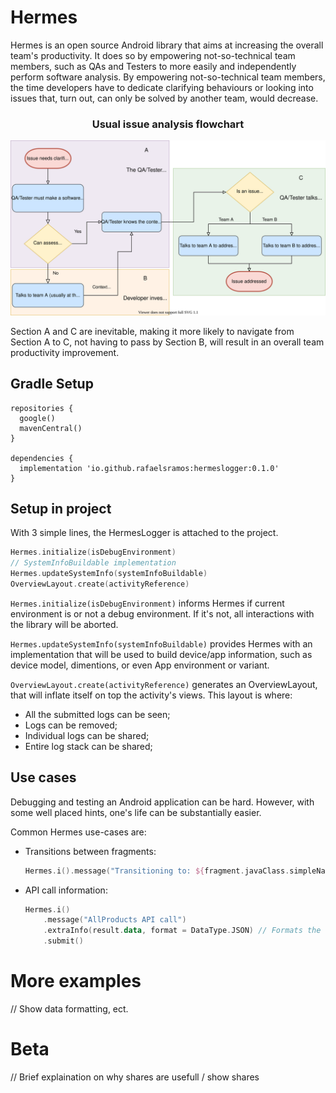 # Hermes

Hermes is an open source Android library that aims at increasing the overall team's productivity. It does so by empowering not-so-technical team members, such as QAs and Testers to more easily and independently perform software analysis. 
By empowering not-so-technical team members, the time developers have to dedicate clarifying behaviours or looking into issues that, turn out, can only be solved by another team, would decrease.

<h3 align="center">Usual issue analysis flowchart</h1>
<p align="center">
  <img src="readme_resources/issue-tracking.drawio.svg">
</p>

Section A and C are inevitable, making it more likely to navigate from Section A to C, not having to pass by Section B, will result in an overall team productivity improvement.

## Gradle Setup

```
repositories {
  google()
  mavenCentral()
}

dependencies {
  implementation 'io.github.rafaelsramos:hermeslogger:0.1.0'
}
```

## Setup in project

With 3 simple lines, the HermesLogger is attached to the project.

``` kotlin
Hermes.initialize(isDebugEnvironment)
// SystemInfoBuildable implementation
Hermes.updateSystemInfo(systemInfoBuildable)
OverviewLayout.create(activityReference)
```
`Hermes.initialize(isDebugEnvironment)` informs Hermes if current environment is or not a debug environment. If it's not, all interactions with the library will be aborted.

`Hermes.updateSystemInfo(systemInfoBuildable)` provides Hermes with an implementation that will be used to build device/app information, such as device model, dimentions, or even App environment or variant.

`OverviewLayout.create(activityReference)` generates an OverviewLayout, that will inflate itself on top the activity's views. This layout is where:
- All the submitted logs can be seen;
- Logs can be removed;
- Individual logs can be shared;
- Entire log stack can be shared;

## Use cases

Debugging and testing an Android application can be hard. However, with some well placed hints, one's life can be substantially easier.

Common Hermes use-cases are:
- Transitions between fragments:
    ```kotlin
    Hermes.i().message("Transitioning to: ${fragment.javaClass.simpleName}").submit()
    ```
- API call information:
    ```kotlin
    Hermes.i()
        .message("AllProducts API call")
        .extraInfo(result.data, format = DataType.JSON) // Formats the content as Json
        .submit()
    ```

# More examples

// Show data formatting, ect.

# Beta

// Brief explaination on why shares are usefull / show shares
